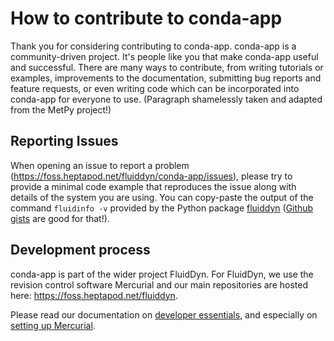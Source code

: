 # How to contribute to conda-app

Thank you for considering contributing to conda-app. conda-app is a
community-driven project. It's people like you that make conda-app useful and
successful. There are many ways to contribute, from writing tutorials or
examples, improvements to the documentation, submitting bug reports and feature
requests, or even writing code which can be incorporated into conda-app for
everyone to use. (Paragraph shamelessly taken and adapted from the MetPy
project!)

## Reporting Issues

When opening an issue to report a problem
(<https://foss.heptapod.net/fluiddyn/conda-app/issues>), please try to provide
a minimal code example that reproduces the issue along with details of the
system you are using. You can copy-paste the output of the command `fluidinfo
-v` provided by the Python package
[fluiddyn](https://pypi.org/project/fluiddyn/) ([Github
gists](https://gist.github.com/) are good for that!).

## Development process

conda-app is part of the wider project FluidDyn. For FluidDyn, we use the
revision control software Mercurial and our main repositories are hosted here:
<https://foss.heptapod.net/fluiddyn>.

Please read our documentation on [developer
essentials](https://fluiddyn.readthedocs.io/en/latest/advice_developers.html),
and especially on [setting up
Mercurial](https://fluiddyn.readthedocs.io/en/latest/mercurial_heptapod.html).
